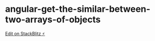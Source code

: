 # angular-get-the-similar-between-two-arrays-of-objects

[Edit on StackBlitz ⚡️](https://stackblitz.com/edit/angular-get-the-similar-between-two-arrays-of-objects)
